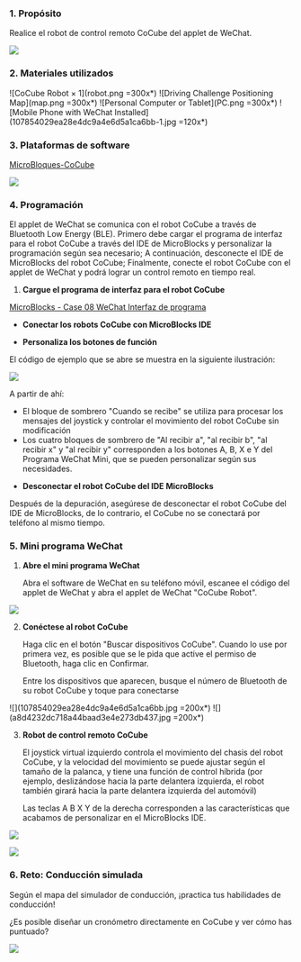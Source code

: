 ### 1. Propósito

Realice el robot de control remoto CoCube del applet de WeChat.

![](miniapp-control.gif)

### 2. Materiales utilizados

![CoCube Robot × 1](robot.png =300x*)
![Driving Challenge Positioning Map](map.png =300x*)
![Personal Computer or Tablet](PC.png =300x*)
![Mobile Phone with WeChat Installed](107854029ea28e4dc9a4e6d5a1ca6bb-1.jpg =120x*)

### 3. Plataformas de software

[MicroBloques-CoCube](https://microblocksfun.cn/run/microblocks.html#scripts=GP%20Scripts%0Adepends%20%27CoCube%27)

![](image-1.png)

### 4. Programación

El applet de WeChat se comunica con el robot CoCube a través de Bluetooth Low Energy (BLE). Primero debe cargar el programa de interfaz para el robot CoCube a través del IDE de MicroBlocks y personalizar la programación según sea necesario; A continuación, desconecte el IDE de MicroBlocks del robot CoCube; Finalmente, conecte el robot CoCube con el applet de WeChat y podrá lograr un control remoto en tiempo real.

1. **Cargue el programa de interfaz para el robot CoCube**

[MicroBlocks - Case 08 WeChat Interfaz de programa](https://microblocksfun.cn/run/microblocks.html#scripts=GP%20Scripts%0Adepends%20%27CoCube%20Module%27%20%27LED%20Display%27%20%27Tone%27%0A%0Aspec%20%27%20%27%20%27handle_message%27%20%27handle_message%27%0Ato%20handle_message%20%7B%0A%20%20local%20%27msg%27%20%28getLastBroadcast%29%0A%20%20if%20%28%28%27%5Bdata%3AcopyFromTo%5D%27%20msg%201%204%29%20%3D%3D%20%27call%27%29%20%7B%0A%20%20%20%20local%20%27msg%27%20%28%27%5Bdata%3Asplit%5D%27%20msg%20%27%2C%27%29%0A%20%20%20%20local%20%27msg_id%27%20%28at%202%20msg%29%0A%20%20%20%20local%20%27cmd_name%27%20%28at%203%20msg%29%0A%20%20%20%20local%20%27cmd_args%27%20%28%27%5Bdata%3AcopyFromTo%5D%27%20msg%204%29%0A%20%20%20%20local%20%27result%27%20%28callCustomReporter%20cmd_name%20%28to_mb_args%20cmd_args%29%29%0A%20%20%20%20sendBroadcast%20%28%27%5Bdata%3AjoinStrings%5D%27%20%28%27%5Bdata%3AmakeList%5D%27%20%27%5Bresponse%5D%27%20msg_id%20result%29%20%27%2C%27%29%0A%20%20%7D%0A%7D%0A%0Aspec%20%27r%27%20%27to_mb_args%27%20%27to_mb_args%20_%27%20%27auto%27%20%27%27%0Ato%20to_mb_args%20args%20%7B%0A%20%20local%20%27json%27%20%28%27%5Bdata%3Ajoin%5D%27%20%27%5B%27%20%28%27%5Bdata%3AjoinStrings%5D%27%20args%20%27%2C%27%29%20%27%5D%27%29%0A%20%20local%20%27json_count%27%20%28%27%5Bmisc%3AjsonCount%5D%27%20json%20%27%27%29%0A%20%20local%20%27result%27%20%28%27%5Bdata%3AmakeList%5D%27%29%0A%20%20for%20i%20json_count%20%7B%0A%20%20%20%20%27%5Bdata%3AaddLast%5D%27%20%28%27%5Bmisc%3AjsonGet%5D%27%20json%20%28%27%5Bdata%3AconvertType%5D%27%20i%20%27string%27%29%29%20result%0A%20%20%7D%0A%20%20return%20result%0A%7D%0A%0Ascript%20275%2054%20%7B%0Acomment%20%27Please%20manually%20add%20the%20CoCube%20library%2C%20%0ACoCube%20Module%20library%2C%20%0Aand%20other%20required%20libraries.%27%0Acomment%20%27%E8%AF%B7%E6%89%8B%E5%8A%A8%E6%B7%BB%E5%8A%A0CoCube%E5%BA%93%E3%80%81CoCube%E5%A4%96%E6%8E%A5%E6%A8%A1%E5%9D%97%E5%BA%93%E5%92%8C%E5%85%B6%E4%BB%96%E9%9C%80%E8%A6%81%E7%9A%84%E5%BA%93%27%0A%7D%0A%0Ascript%20729%20172%20%7B%0AwhenBroadcastReceived%20%27b%27%0A%27ccmodule_gripper%20close%27%0A%27set%20display%20color%27%20%28colorSwatch%20255%200%200%20255%29%0Aled_displayImage%20%27sad%27%0A%7D%0A%0Ascript%20540%20178%20%7B%0AwhenBroadcastReceived%20%27a%27%0A%27ccmodule_gripper%20open%27%0A%27set%20display%20color%27%20%28colorSwatch%2035%20190%2030%20255%29%0Aled_displayImage%20%27happy%27%0A%7D%0A%0Ascript%20539%20324%20%7B%0AwhenBroadcastReceived%20%27y%27%0A%27play%20tone%27%20%27nt%3Bg%23%27%200%20500%0A%7D%0A%0Ascript%20273%20324%20%7B%0AwhenBroadcastReceived%20%27x%27%0A%27play%20frequency%27%20261%20500%0A%7D%0A%0Ascript%20275%20174%20%7B%0AwhenBroadcastReceived%20%27%27%0Ahandle_message%0A%7D%0A%0A)

* **Conectar los robots CoCube con MicroBlocks IDE**

* **Personaliza los botones de función**

El código de ejemplo que se abre se muestra en la siguiente ilustración:

![](allScripts2111301.png)

A partir de ahí:
- El bloque de sombrero "Cuando se recibe" se utiliza para procesar los mensajes del joystick y controlar el movimiento del robot CoCube sin modificación
- Los cuatro bloques de sombrero de "Al recibir a", "al recibir b", "al recibir x" y "al recibir y" corresponden a los botones A, B, X e Y del Programa WeChat Mini, que se pueden personalizar según sus necesidades.

* **Desconectar el robot CoCube del IDE MicroBlocks**

Después de la depuración, asegúrese de desconectar el robot CoCube del IDE de MicroBlocks, de lo contrario, el CoCube no se conectará por teléfono al mismo tiempo.

### 5. Mini programa WeChat

1. **Abre el mini programa WeChat**

   Abra el software de WeChat en su teléfono móvil, escanee el código del applet de WeChat y abra el applet de WeChat "CoCube Robot".

![](QRcode.jpg)

2. **Conéctese al robot CoCube**

   Haga clic en el botón "Buscar dispositivos CoCube". Cuando lo use por primera vez, es posible que se le pida que active el permiso de Bluetooth, haga clic en Confirmar.

   Entre los dispositivos que aparecen, busque el número de Bluetooth de su robot CoCube y toque para conectarse

![](107854029ea28e4dc9a4e6d5a1ca6bb.jpg =200x*)
![](a8d4232dc718a44baad3e4e273db437.jpg =200x*)

3. **Robot de control remoto CoCube**

   El joystick virtual izquierdo controla el movimiento del chasis del robot CoCube, y la velocidad del movimiento se puede ajustar según el tamaño de la palanca, y tiene una función de control híbrida (por ejemplo, deslizándose hacia la parte delantera izquierda, el robot también girará hacia la parte delantera izquierda del automóvil)

   Las teclas A B X Y de la derecha corresponden a las características que acabamos de personalizar en el MicroBlocks IDE.

![](phonescreen3.jpg)

![](image.png)

### 6. Reto: Conducción simulada

Según el mapa del simulador de conducción, ¡practica tus habilidades de conducción!

¿Es posible diseñar un cronómetro directamente en CoCube y ver cómo has puntuado?

![](<success.gif>)